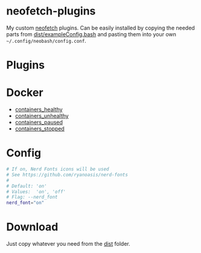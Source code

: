 # neofetch-plugins

My custom [neofetch](https://github.com/dylanaraps/neofetch) plugins. Can be easily installed by copying the needed parts from [dist/exampleConfig.bash](https://github.com/Jaid/neofetch-plugins/blob/main/dist/exampleConfig.bash) and pasting them into your own `~/.config/neobash/config.conf`.

# Plugins

# Docker

- [containers_healthy](https://github.com/Jaid/neofetch-plugins/blob/main/plugins/containers_healthy.bash)
- [containers_unhealthy](https://github.com/Jaid/neofetch-plugins/blob/main/plugins/containers_unhealthy.bash)
- [containers_paused](https://github.com/Jaid/neofetch-plugins/blob/main/plugins/containers_paused.bash)
- [containers_stopped](https://github.com/Jaid/neofetch-plugins/blob/main/plugins/containers_stopped.bash)

# Config

```bash
# If on, Nerd Fonts icons will be used
# See https://github.com/ryanoasis/nerd-fonts
#
# Default: 'on'
# Values:  'on', 'off'
# Flag: --nerd_font
nerd_font="on"
```

# Download

Just copy whatever you need from the [dist](https://github.com/Jaid/neofetch-plugins/blob/main/dist) folder.